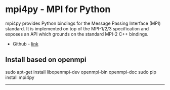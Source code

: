 # mpi4py - MPI for Python
mpi4py provides Python bindings for the Message Passing Interface (MPI) standard. It is implemented on top of the MPI-1/2/3 specification and exposes an API which grounds on the standard MPI-2 C++ bindings.
* Github - [link](https://github.com/mpi4py/mpi4py)

## Install based on openmpi
sudo apt-get install libopenmpi-dev openmpi-bin openmpi-doc
sudo pip install mpi4py

---
